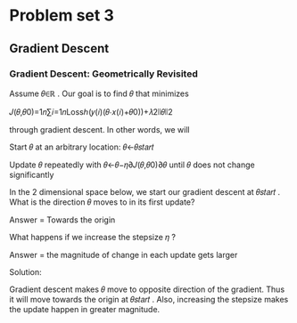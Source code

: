 # Problem set 3

## Gradient Descent


### Gradient Descent: Geometrically Revisited


Assume  𝜃∈ℝ . Our goal is to find  𝜃  that minimizes

𝐽(𝜃,𝜃0)=1𝑛∑𝑖=1𝑛Lossℎ(𝑦(𝑖)(𝜃⋅𝑥(𝑖)+𝜃0))+𝜆2∣∣𝜃∣∣2 
 
through gradient descent. In other words, we will

Start  𝜃  at an arbitrary location:  𝜃←𝜃𝑠𝑡𝑎𝑟𝑡 

Update  𝜃  repeatedly with  𝜃←𝜃−𝜂∂𝐽(𝜃,𝜃0)∂𝜃  until  𝜃  does not change significantly

In the 2 dimensional space below, we start our gradient descent at  𝜃𝑠𝑡𝑎𝑟𝑡 . What is the direction  𝜃  moves to in its first update?


Answer = Towards the origin

What happens if we increase the stepsize  𝜂 ?

Answer = the magnitude of change in each update gets larger


Solution:

Gradient descent makes  𝜃  move to opposite direction of the gradient. Thus it will move towards the origin at  𝜃𝑠𝑡𝑎𝑟𝑡 . Also, increasing the stepsize makes the update happen in greater magnitude.
